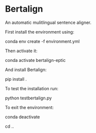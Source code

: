 # Bertalign

An automatic mulitlingual sentence aligner.

First install the environment using:

conda env create -f environment.yml

Then activate it:

conda activate bertalign-eptic

And install Bertalign:

pip install .

To test the installation run:

python testbertalign.py

To exit the environment:

conda deactivate

cd ..
